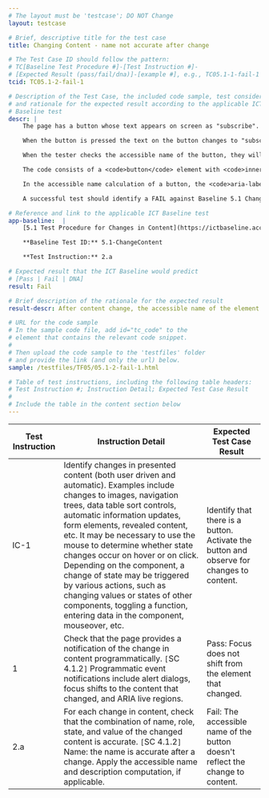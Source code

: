 ```yaml
---
# The layout must be 'testcase'; DO NOT Change
layout: testcase

# Brief, descriptive title for the test case
title: Changing Content - name not accurate after change

# The Test Case ID should follow the pattern:
# TC[Baseline Test Procedure #]-[Test Instruction #]-
# [Expected Result (pass/fail/dna)]-[example #], e.g., TC05.1-1-fail-1
tcid: TC05.1-2-fail-1

# Description of the Test Case, the included code sample, test considerations,
# and rationale for the expected result according to the applicable ICT
# Baseline test
descr: |
    The page has a button whose text appears on screen as "subscribe".

    When the button is pressed the text on the button changes to "subscribed" (past tense). The user is able to endlessley toggle the button from "subscribe" to "subscribed". The background color of the button also changes to signify the change to content.

    When the tester checks the accessible name of the button, they will discover that it is not changing.

    The code consists of a <code>button</code> element with <code>innertext</code> and an <code>aria-label</code>. When the button is pressed a javascript function causes the <code>innertext</code> and background color to change, however, the function does not update the <code>aria-label</code> to the proper value.

    In the accessible name calculation of a button, the <code>aria-label</code> takes precedence over the <code>innertext</code>. Since the <code>aria-label</code> is not changing when the screen content changes, this should result in failure.

    A successful test should identify a FAIL against Baseline 5.1 Changing Content.

# Reference and link to the applicable ICT Baseline test
app-baseline:  | 
    [5.1 Test Procedure for Changes in Content](https://ictbaseline.access-board.gov/05Changing/#51-test-procedure-for-changes-in-content)

    **Baseline Test ID:** 5.1-ChangeContent

    **Test Instruction:** 2.a

# Expected result that the ICT Baseline would predict
# [Pass | Fail | DNA]
result: Fail

# Brief description of the rationale for the expected result
result-descr: After content change, the accessible name of the element does not change.

# URL for the code sample
# In the sample code file, add id="tc_code" to the
# element that contains the relevant code snippet.
#
# Then upload the code sample to the 'testfiles' folder
# and provide the link (and only the url) below.
sample: /testfiles/TF05/05.1-2-fail-1.html

# Table of test instructions, including the following table headers:
# Test Instruction #; Instruction Detail; Expected Test Case Result
#
# Include the table in the content section below
---
```

| Test Instruction | Instruction Detail | Expected Test Case Result |
|------------------|--------------------|---------------------------|
| IC-1 | Identify changes in presented content (both user driven and automatic). Examples include changes to images, navigation trees, data table sort controls, automatic information updates, form elements, revealed content, etc. It may be necessary to use the mouse to determine whether state changes occur on hover or on click. Depending on the component, a change of state may be triggered by various actions, such as changing values or states of other components, toggling a function, entering data in the component, mouseover, etc. | Identify that there is a button. Activate the button and observe for changes to content. |
| 1 | Check that the page provides a notification of the change in content programmatically. `[`SC 4.1.2`]` Programmatic event notifications include alert dialogs, focus shifts to the content that changed, and ARIA live regions. | Pass: Focus does not shift from the element that changed. |
| 2.a | For each change in content, check that the combination of name, role, state, and value of the changed content is accurate. `[`SC 4.1.2`]` Name: the name is accurate after a change. Apply the accessible name and description computation, if applicable. | Fail: The accessible name of the button doesn't reflect the change to content. |
